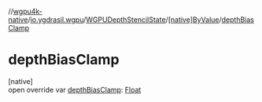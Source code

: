 //[wgpu4k-native](../../../../index.md)/[io.ygdrasil.wgpu](../../index.md)/[WGPUDepthStencilState](../index.md)/[[native]ByValue](index.md)/[depthBiasClamp](depth-bias-clamp.md)

# depthBiasClamp

[native]\
open override var [depthBiasClamp](depth-bias-clamp.md): [Float](https://kotlinlang.org/api/core/kotlin-stdlib/kotlin/-float/index.html)